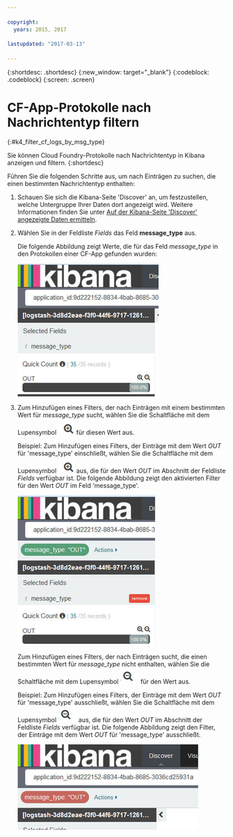 ```yaml
---

copyright:
  years: 2015, 2017

lastupdated: "2017-03-13"

---
```



{:shortdesc: .shortdesc}
{:new_window: target="_blank"}
{:codeblock: .codeblock}
{:screen: .screen}

# CF-App-Protokolle nach Nachrichtentyp filtern
{:#k4_filter_cf_logs_by_msg_type}

Sie können Cloud Foundry-Protokolle nach Nachrichtentyp in Kibana anzeigen und filtern.
{:shortdesc}


Führen Sie die folgenden Schritte aus, um nach Einträgen zu suchen, die einen bestimmten Nachrichtentyp enthalten: 

1. Schauen Sie sich die Kibana-Seite 'Discover' an, um festzustellen, welche Untergruppe Ihrer Daten dort angezeigt wird. Weitere Informationen finden Sie unter [Auf der Kibana-Seite 'Discover' angezeigte Daten ermitteln](logging_kibana_analize_logs_interactively.html#k4_identify_data). 

2. Wählen Sie in der Feldliste *Fields* das Feld **message_type** aus. 

    Die folgende Abbildung zeigt Werte, die für das Feld *message_type* in den Protokollen einer CF-App gefunden wurden: 
    
    ![Filterliste mit dem Feld 'message_type'](images/k4_filter_by_msg_type_f1.jpg "Filterliste mit dem Feld 'message_type'")     

3. Zum Hinzufügen eines Filters, der nach Einträgen mit einem bestimmten Wert für *message_type* sucht, wählen Sie die Schaltfläche mit dem Lupensymbol ![Schaltfläche mit Lupensymbol im Inklusivmodus](images/k4_include_field_icon.jpg "Schaltfläche mit Lupensymbol im Inklusivmodus") für diesen Wert aus. 

    Beispiel: Zum Hinzufügen eines Filters, der Einträge mit dem Wert *OUT* für 'message_type' einschließt, wählen Sie die Schaltfläche mit dem Lupensymbol ![Schaltfläche mit Lupensymbol im Inklusivmodus](images/k4_include_field_icon.jpg "Schaltfläche mit Lupensymbol im Inklusivmodus") aus, die für den Wert *OUT* im Abschnitt der Feldliste *Fields* verfügbar ist. Die folgende Abbildung zeigt den aktivierten Filter für den Wert *OUT* im Feld 'message_type'. 
    
    ![Filter, der den Feldwert einschließt](images/k4_filter_by_msg_type_f2.jpg "Filter, der den Feldwert einschließt")

    Zum Hinzufügen eines Filters, der nach Einträgen sucht, die einen bestimmten Wert für *message_type* nicht enthalten, wählen Sie die Schaltfläche mit dem Lupensymbol ![Schaltfläche mit Lupensymbol im Exklusivmodus](images/k4_exclude_field_icon.jpg "Schaltfläche mit Lupensymbol im Exklusivmodus") für den Wert aus. 
    
    Beispiel: Zum Hinzufügen eines Filters, der Einträge mit dem Wert *OUT* für 'message_type' ausschließt, wählen Sie die Schaltfläche mit dem Lupensymbol ![ Schaltfläche mit Lupensymbol im Exklusivmodus](images/k4_exclude_field_icon.jpg "Schaltfläche mit Lupensymbol im Exklusivmodus") aus, die für den Wert *OUT* im Abschnitt der Feldliste *Fields* verfügbar ist. Die folgende Abbildung zeigt den Filter, der Einträge mit dem Wert *OUT* für 'message_type' ausschließt. 

    ![Filter, der den Feldwert ausschließt](images/k4_filter_by_msg_type_f3.jpg "Filter, der den Feldwert ausschließt")


